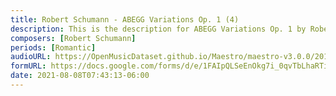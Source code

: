 ```yaml
---
title: Robert Schumann - ABEGG Variations Op. 1 (4)
description: This is the description for ABEGG Variations Op. 1 by Robert Schumann
composers: [Robert Schumann]
periods: [Romantic]
audioURL: https://OpenMusicDataset.github.io/Maestro/maestro-v3.0.0/2013/ORIG-MIDI_01_7_7_13_Group__MID--AUDIO_12_R1_2013_wav--5.midi
formURL: https://docs.google.com/forms/d/e/1FAIpQLSeEnOkg7i_0qvTbLhaRTi9-sXjNYQ8lfflIBcBHU2N-Z-Tb8A/viewform
date: 2021-08-08T07:43:13-06:00
---
```

